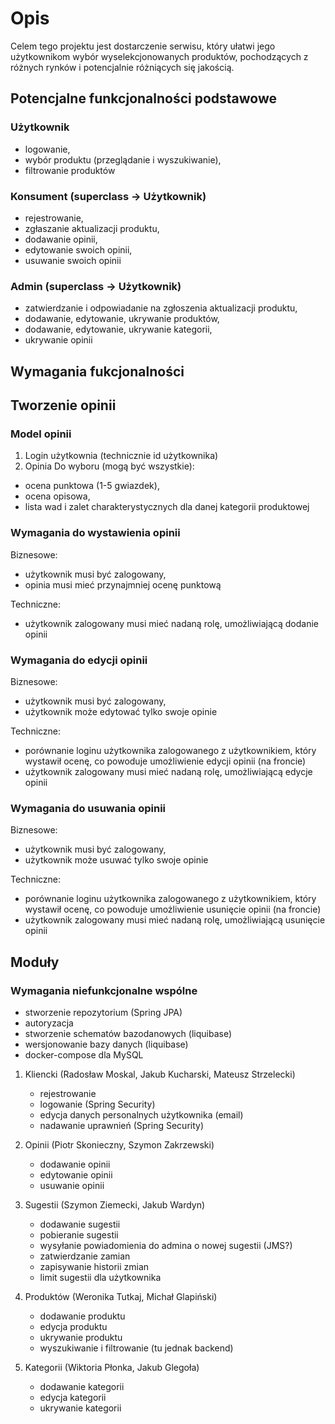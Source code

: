 # Opis

Celem tego projektu jest dostarczenie serwisu, który ułatwi jego użytkownikom wybór wyselekcjonowanych produktów, pochodzących z różnych rynków i potencjalnie różniących się jakością.

## Potencjalne funkcjonalności podstawowe

### Użytkownik

- logowanie,
- wybór produktu (przeglądanie i wyszukiwanie),
- filtrowanie produktów

### Konsument (superclass -> Użytkownik)

- rejestrowanie,
- zgłaszanie aktualizacji produktu,
- dodawanie opinii,
- edytowanie swoich opinii,
- usuwanie swoich opinii

### Admin (superclass -> Użytkownik)

- zatwierdzanie i odpowiadanie na zgłoszenia aktualizacji produktu,
- dodawanie, edytowanie, ukrywanie produktów,
- dodawanie, edytowanie, ukrywanie kategorii,
- ukrywanie opinii

## Wymagania fukcjonalności

## Tworzenie opinii

### Model opinii

1. Login użytkownia (technicznie id użytkownika)
2. Opinia
 Do wyboru (mogą być wszystkie):

- ocena punktowa (1-5 gwiazdek),
- ocena opisowa,
- lista wad i zalet charakterystycznych dla danej kategorii produktowej

### Wymagania do wystawienia opinii

Biznesowe:

- użytkownik musi być zalogowany,
- opinia musi mieć przynajmniej ocenę punktową

Techniczne:

- użytkownik zalogowany musi mieć nadaną rolę, umożliwiającą dodanie opinii

### Wymagania do edycji opinii

Biznesowe:

- użytkownik musi być zalogowany,
- użytkownik może edytować tylko swoje opinie

Techniczne:

- porównanie loginu użytkownika zalogowanego z użytkownikiem, który wystawił ocenę, co powoduje umożliwienie edycji opinii (na froncie)
- użytkownik zalogowany musi mieć nadaną rolę, umożliwiającą edycje opinii

### Wymagania do usuwania opinii

Biznesowe:

- użytkownik musi być zalogowany,
- użytkownik może usuwać tylko swoje opinie

Techniczne:

- porównanie loginu użytkownika zalogowanego z użytkownikiem, który wystawił ocenę, co powoduje umożliwienie usunięcie opinii (na froncie)
- użytkownik zalogowany musi mieć nadaną rolę, umożliwiającą usunięcie opinii

## Moduły

### Wymagania niefunkcjonalne wspólne

- stworzenie repozytorium (Spring JPA)
- autoryzacja
- stworzenie schematów bazodanowych (liquibase)
- wersjonowanie bazy danych (liquibase)
- docker-compose dla MySQL

1. Kliencki (Radosław Moskal, Jakub Kucharski, Mateusz Strzelecki)

   - rejestrowanie
   - logowanie (Spring Security)
   - edycja danych personalnych użytkownika (email)
   - nadawanie uprawnień (Spring Security)

1. Opinii (Piotr Skonieczny, Szymon Zakrzewski)

   - dodawanie opinii
   - edytowanie opinii
   - usuwanie opinii

1. Sugestii (Szymon Ziemecki, Jakub Wardyn)

   - dodawanie sugestii
   - pobieranie sugestii
   - wysyłanie powiadomienia do admina o nowej sugestii (JMS?)
   - zatwierdzanie zamian
   - zapisywanie historii zmian
   - limit sugestii dla użytkownika

1. Produktów (Weronika Tutkaj, Michał Glapiński)

   - dodawanie produktu
   - edycja produktu
   - ukrywanie produktu
   - wyszukiwanie i filtrowanie (tu jednak backend)

1. Kategorii (Wiktoria Płonka, Jakub Glegoła)

   - dodawanie kategorii
   - edycja kategorii
   - ukrywanie kategorii
